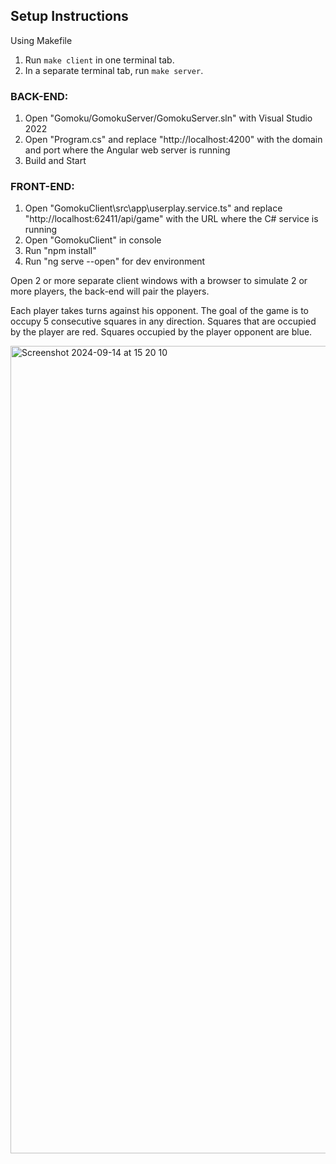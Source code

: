 ## Setup Instructions

Using Makefile

1. Run `make client` in one terminal tab.
2. In a separate terminal tab, run `make server`.

### BACK-END:

1. Open "Gomoku/GomokuServer/GomokuServer.sln" with Visual Studio 2022
2. Open "Program.cs" and replace "http://localhost:4200" with the domain and port where the Angular web server is running
3. Build and Start

### FRONT-END:

1. Open "GomokuClient\src\app\userplay.service.ts" and replace "http://localhost:62411/api/game" with the URL where the C# service is running
2. Open "GomokuClient" in console
3. Run "npm install"
4. Run "ng serve --open" for dev environment

Open 2 or more separate client windows with a browser to simulate 2 or more players, the back-end will pair the players.

Each player takes turns against his opponent. The goal of the game is to occupy 5 consecutive squares in any direction. Squares that are occupied by the player are red. Squares occupied by the player opponent are blue.

<img width="1292" alt="Screenshot 2024-09-14 at 15 20 10" src="https://github.com/user-attachments/assets/86d85dc2-48d5-4055-a720-13f24000dc19">
